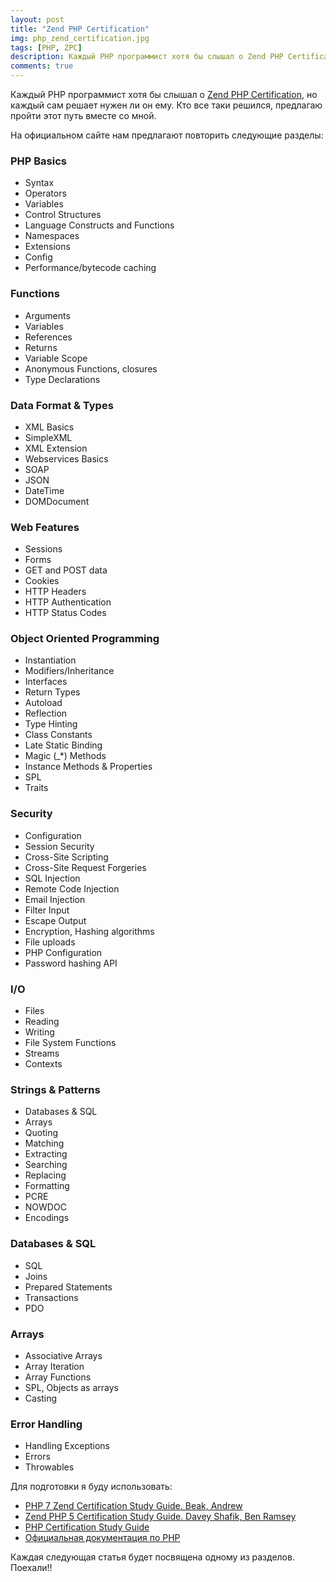 ```yaml
---
layout: post
title: "Zend PHP Certification"
img: php_zend_certification.jpg
tags: [PHP, ZPC]
description: Каждый PHP программист хотя бы слышал о Zend PHP Certification, но каждый сам решает нужен ли он ему. Кто все таки решился, предлагаю пройти этот путь вместе со мной.
comments: true
---
```


Каждый PHP программист хотя бы слышал о [Zend PHP Certification](http://www.zend.com/en/services/certification/php-certification), но каждый сам решает нужен ли он ему.
Кто все таки решился, предлагаю пройти этот путь вместе со мной.

На официальном сайте нам предлагают повторить следующие разделы:

### PHP Basics
* Syntax
* Operators
* Variables
* Control Structures
* Language Constructs and Functions
* Namespaces 
* Extensions
* Config
* Performance/bytecode caching


### Functions
* Arguments
* Variables
* References
* Returns
* Variable Scope
* Anonymous Functions, closures
* Type Declarations

### Data Format & Types
* XML Basics
* SimpleXML
* XML Extension
* Webservices Basics
* SOAP
* JSON 
* DateTime 
* DOMDocument

### Web Features
* Sessions
* Forms
* GET and POST data
* Cookies
* HTTP Headers
* HTTP Authentication
* HTTP Status Codes

### Object Oriented Programming
* Instantiation
* Modifiers/Inheritance
* Interfaces
* Return Types
* Autoload
* Reflection
* Type Hinting
* Class Constants
* Late Static Binding
* Magic (_*) Methods
* Instance Methods & Properties
* SPL
* Traits 

### Security
* Configuration
* Session Security
* Cross-Site Scripting
* Cross-Site Request Forgeries
* SQL Injection
* Remote Code Injection
* Email Injection
* Filter Input
* Escape Output
* Encryption, Hashing algorithms
* File uploads
* PHP Configuration
* Password hashing API 

### I/O
* Files
* Reading
* Writing
* File System Functions
* Streams
* Contexts

### Strings & Patterns
* Databases & SQL
* Arrays
* Quoting
* Matching
* Extracting
* Searching
* Replacing
* Formatting
* PCRE
* NOWDOC
* Encodings

### Databases & SQL
* SQL
* Joins
* Prepared Statements
* Transactions
* PDO

### Arrays
* Associative Arrays
* Array Iteration
* Array Functions
* SPL, Objects as arrays 
* Casting

### Error Handling
* Handling Exceptions
* Errors
* Throwables

Для подготовки я буду использовать:
* [PHP 7 Zend Certification Study Guide. Beak, Andrew](https://www.apress.com/de/book/9781484232453)
* [Zend PHP 5 Certification Study Guide. Davey Shafik, Ben Ramsey](https://www.amazon.com/Zend-PHP-Certification-Study-Guide/dp/1940111153/ref=pd_cp_14_1?_encoding=UTF8&pd_rd_i=1940111153&pd_rd_r=40T73VDTGAXC1FC7H6V7&pd_rd_w=HFiyO&pd_rd_wg=VLsjv&psc=1&refRID=40T73VDTGAXC1FC7H6V7)
* [PHP Certification Study Guide](http://www.zend.com/en/services/certification/php-certification-study-guide)
* [Официальная документация по PHP](http://php.net/docs.php)

Каждая следующая статья будет посвящена одному из разделов. Поехали!!

